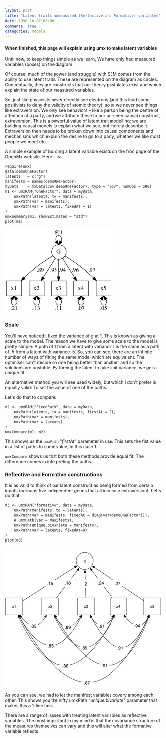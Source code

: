 ```yaml
---
layout: post
title: "Latent traits unmeasured (Reflective and Formative) variables"
date: 1990-10-07 00:00
comments: true
categories: models
---
```


#### When finished, this page will explain using umx to make latent variables

Until now, to keep things simple as we learn, We have only had measured variables (boxes) on the diagram.

Of course, much of the power  (and struggle) with SEM comes from the ability to use latent traits. These are represented on the diagram as circles. Conceptually, they are constructs that our theory postulates exist and which explain the state of our measured variables.

So, just like physicists never directly see electrons (and this lead some positivists to deny the validity of atomic theory), so to we never see things like extraversion: We only see behaviors – like a person being the centre of attention at a party, and we attribute these to our un-seen causal construct, extraversion. This is a powerful value of latent trait modelling: we are building causal models to explain what we see, not merely describe it. Extraversion then needs to be broken down into causal components and mechanisms which explain the desire to go to a party, whether we like most people we meet etc.

A simple example of building a latent variable exists on the fron page of the OpenMx website.
Here it is:

```splus
require(umx)
data(demoOneFactor)
latents   = c("g")
manifests = names(demoOneFactor)
myData    = mxData(cov(demoOneFactor), type = "cov", numObs = 500)
m1 <- umxRAM("OneFactor", data = myData,
	umxPath(latents, to = manifests),
	umxPath(var = manifests),
	umxPath(var = latents, fixedAt = 1)
)
umxSummary(m1, showEstimates = "std")
plot(m1)
```

![g](/media/latents/OneFactor.png)

### Scale

You'll have noticed I fixed the variance of *g* at 1. This is known as giving a scale to the model. The reason we have to give some scale to the model is pretty simple: A path of 1 from a latent with variance 1 is the same as a path of .5 from a latent with variance .5. So, you can see, there are an infinite number of ways of fitting the same model which are equivalent. The optimiser can't decide on one being better than another and so the solutions are unstable. By forcing the latent to take unit variance, we get a unique fit.

An alternative method you will see used widely, but which I don't prefer is equally valid: To set the value of one of the paths.

Let's do that to compare:
```splus
m2 <- umxRAM("FixedPath", data = myData,
	umxPath(latents, to = manifests, firstAt = 1),
	umxPath(var = manifests),
	umxPath(var = latents)
)
umxCompare(m1, m2)

```

This shows us the `umxPath` "*firstAt*" parameter in use. This sets the fist value in a list of paths to some value, in this case 1.

`umxCompare` shows us that both these methods provide equal fit. The difference comes in interpreting the paths.

### Reflective and Formative constructions

It is as valid to think of our latent construct as being formed from certain inputs (perhaps five independent genes that all increase extraversion). Let's do that:

```splus
m3 <- umxRAM("formative", data = myData,
	umxPath(manifests, to = latents),
	umxPath(var = manifests, fixedAt = diag(var(demoOneFactor))),
	# umxPath(var = manifests),
	umxPath(unique.bivariate = manifests),
	umxPath(var = latents, fixedAt=0)
)
plot(m3)
    
```
![Reflective](/media/latents/reflective.png)

As you can see, we had to let the manifest variables covary among each other. This shows you the nifty umxPath "*unique.bivariate*" parameter that makes this a 1-line task.

There are a range of issues with treating latent variables as reflective variables. The most important in my mind is that the covariance structure of the measures themselves can vary and this will alter what the formative variable reflects.
